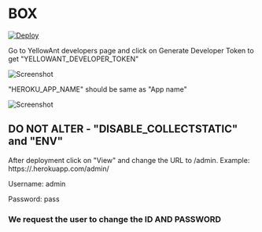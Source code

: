 # BOX
[![Deploy](https://www.herokucdn.com/deploy/button.svg)](https://heroku.com/deploy)

Go to YellowAnt developers page and click on Generate Developer Token to get "YELLOWANT_DEVELOPER_TOKEN"

![Screenshot](ya_developer.png)

"HEROKU_APP_NAME" should be same as "App name"

![Screenshot](pipedrive.png)

## DO NOT ALTER - "DISABLE_COLLECTSTATIC" and "ENV"

After deployment click on "View" and change the URL to /admin. Example: https://<app-name>.herokuapp.com/admin/


Username: admin

Password: pass

### We request the user to change the ID AND PASSWORD